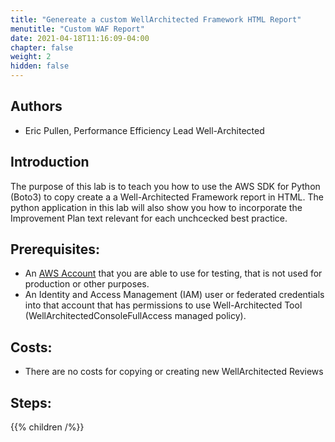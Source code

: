 ```yaml
---
title: "Genereate a custom WellArchitected Framework HTML Report"
menutitle: "Custom WAF Report"
date: 2021-04-18T11:16:09-04:00
chapter: false
weight: 2
hidden: false
---
```


## Authors
- Eric Pullen, Performance Efficiency Lead Well-Architected

## Introduction

The purpose of this lab is to teach you how to use the AWS SDK for Python (Boto3) to copy create a a Well-Architected Framework report in HTML. The python application in this lab will also show you how to incorporate the Improvement Plan text relevant for each unchcecked best practice.

## Prerequisites:

* An
[AWS Account](https://portal.aws.amazon.com/gp/aws/developer/registration/index.html) that you are able to use for testing, that is not used for production or other purposes.
* An Identity and Access Management (IAM) user or federated credentials into that account that has permissions to use Well-Architected Tool (WellArchitectedConsoleFullAccess managed policy).

## Costs:
* There are no costs for copying or creating new WellArchitected Reviews

## Steps:
{{% children /%}}
